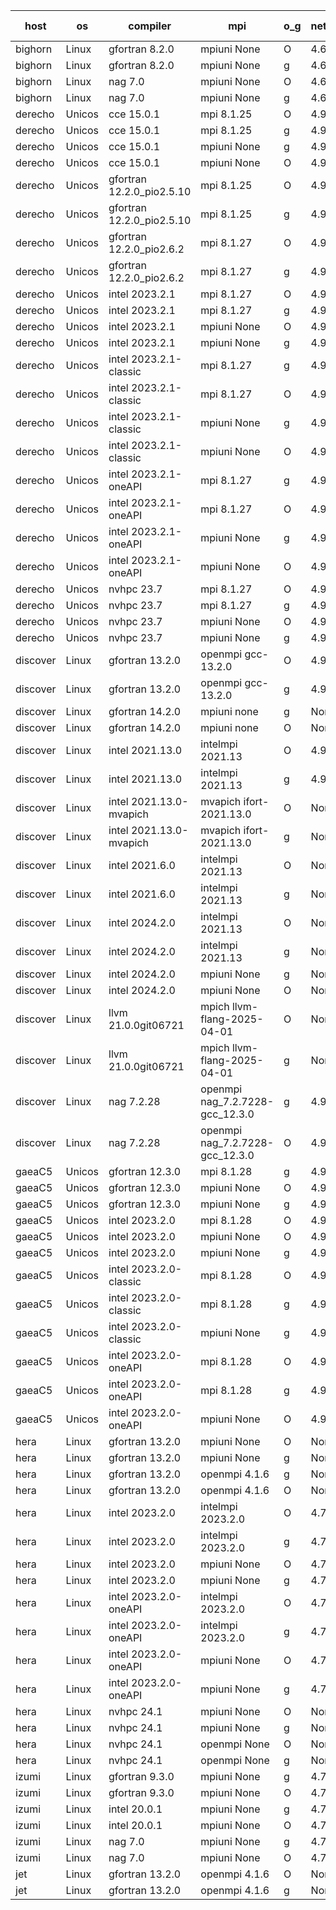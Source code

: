 

| host     | os       | compiler                              | mpi                      | o_g        | netcdf        | build       | u_pass          | u_fail          | s_pass            | s_fail            | e_pass             | e_fail             | nuopc_pass       | nuopc_fail       | artifacts link          |
|----------|----------|---------------------------------------|--------------------------|------------|---------------|-------------|-----------------|-----------------|-------------------|-------------------|--------------------|--------------------|------------------|------------------|-------------------------|
| bighorn | Linux | gfortran 8.2.0 | mpiuni None  | O | 4.6.1  | PASS | None | None | None | None | None | None | None | None | <a href="https://github.com/esmf-org/esmf-test-artifacts/tree/66284845cf2dea532b1b58e3d820c426b1e3f9ad/develop/gfortran/8.2.0/O/mpiuni/None" target="_blank">6628484</a> | 
| bighorn | Linux | gfortran 8.2.0 | mpiuni None  | g | 4.6.1  | PASS | 12555 | 0 | 9 | 0 | 42 | 0 | None | None | <a href="https://github.com/esmf-org/esmf-test-artifacts/tree/c97788f6404ef71b8fc9110a8b8c351f05e1efdb/develop/gfortran/8.2.0/g/mpiuni/None" target="_blank">c97788f</a> | 
| bighorn | Linux | nag 7.0 | mpiuni None  | O | 4.6.1  | PASS | 12555 | 0 | 9 | 0 | 42 | 0 | None | None | <a href="https://github.com/esmf-org/esmf-test-artifacts/tree/d0186b4eaaf64c7d4c3e32e7c0eb35b99cd3a75b/develop/nag/7.0/O/mpiuni/None" target="_blank">d0186b4</a> | 
| bighorn | Linux | nag 7.0 | mpiuni None  | g | 4.6.1  | PASS | 12555 | 0 | 9 | 0 | 42 | 0 | None | None | <a href="https://github.com/esmf-org/esmf-test-artifacts/tree/9cc5197b7866a9dd7e71bb5c818db1b96f488898/develop/nag/7.0/g/mpiuni/None" target="_blank">9cc5197</a> | 
| derecho | Unicos | cce 15.0.1 | mpi 8.1.25  | O | 4.9.2  | PASS | 14146 | 78 | 51 | 0 | 80 | 0 | 57 | 0 | <a href="https://github.com/esmf-org/esmf-test-artifacts/tree/43ba06ff91526a11f83c168871178c80616cb2e6/develop/cce/15.0.1/O/mpi/8.1.25" target="_blank">43ba06f</a> | 
| derecho | Unicos | cce 15.0.1 | mpi 8.1.25  | g | 4.9.2  | PASS | 14026 | 198 | 51 | 0 | 80 | 0 | 57 | 0 | <a href="https://github.com/esmf-org/esmf-test-artifacts/tree/ef438aafd6bde32d6eae6757b3e431843566db43/develop/cce/15.0.1/g/mpi/8.1.25" target="_blank">ef438aa</a> | 
| derecho | Unicos | cce 15.0.1 | mpiuni None  | g | 4.9.2  | PASS | 12479 | 76 | 9 | 0 | 42 | 0 | None | None | <a href="https://github.com/esmf-org/esmf-test-artifacts/tree/6dd9dee46cdebded2c18a7636ce34bc35ce92853/develop/cce/15.0.1/g/mpiuni/None" target="_blank">6dd9dee</a> | 
| derecho | Unicos | cce 15.0.1 | mpiuni None  | O | 4.9.2  | PASS | 12320 | 235 | 9 | 0 | 42 | 0 | None | None | <a href="https://github.com/esmf-org/esmf-test-artifacts/tree/b0bf774aab3040710601a0ae163fc930849bbc32/develop/cce/15.0.1/O/mpiuni/None" target="_blank">b0bf774</a> | 
| derecho | Unicos | gfortran 12.2.0_pio2.5.10 | mpi 8.1.25  | O | 4.9.2  | PASS | 14224 | 0 | 51 | 0 | 80 | 0 | 57 | 0 | <a href="https://github.com/esmf-org/esmf-test-artifacts/tree/9c47b1ee06e0a45e9e9256ac3bbc517e325ee729/develop/gfortran/12.2.0_pio2.5.10/O/mpi/8.1.25" target="_blank">9c47b1e</a> | 
| derecho | Unicos | gfortran 12.2.0_pio2.5.10 | mpi 8.1.25  | g | 4.9.2  | PASS | 14224 | 0 | 51 | 0 | 80 | 0 | 57 | 0 | <a href="https://github.com/esmf-org/esmf-test-artifacts/tree/8d6cdba0eefdbf604c777633629a9aabdf512813/develop/gfortran/12.2.0_pio2.5.10/g/mpi/8.1.25" target="_blank">8d6cdba</a> | 
| derecho | Unicos | gfortran 12.2.0_pio2.6.2 | mpi 8.1.27  | O | 4.9.2  | PASS | 14224 | 0 | 51 | 0 | 80 | 0 | 57 | 0 | <a href="https://github.com/esmf-org/esmf-test-artifacts/tree/7b4dcfe3e3a4843a3df64a1cdadc0949793d40a9/develop/gfortran/12.2.0_pio2.6.2/O/mpi/8.1.27" target="_blank">7b4dcfe</a> | 
| derecho | Unicos | gfortran 12.2.0_pio2.6.2 | mpi 8.1.27  | g | 4.9.2  | PASS | 14224 | 0 | 51 | 0 | 80 | 0 | 57 | 0 | <a href="https://github.com/esmf-org/esmf-test-artifacts/tree/db12e3980b77fd8c31a2109e9169782d3d91e0f9/develop/gfortran/12.2.0_pio2.6.2/g/mpi/8.1.27" target="_blank">db12e39</a> | 
| derecho | Unicos | intel 2023.2.1 | mpi 8.1.27  | O | 4.9.2  | PASS | 14224 | 0 | 51 | 0 | 80 | 0 | 58 | 0 | <a href="https://github.com/esmf-org/esmf-test-artifacts/tree/8e5654a3fa17c461ab1c5c1262471d4f30052892/develop/intel/2023.2.1/O/mpi/8.1.27" target="_blank">8e5654a</a> | 
| derecho | Unicos | intel 2023.2.1 | mpi 8.1.27  | g | 4.9.2  | PASS | 14224 | 0 | 51 | 0 | 80 | 0 | 58 | 0 | <a href="https://github.com/esmf-org/esmf-test-artifacts/tree/3b5e4ed2192526d7d87dc51b463010407574a2d5/develop/intel/2023.2.1/g/mpi/8.1.27" target="_blank">3b5e4ed</a> | 
| derecho | Unicos | intel 2023.2.1 | mpiuni None  | O | 4.9.2  | PASS | 12555 | 0 | 9 | 0 | 42 | 0 | None | None | <a href="https://github.com/esmf-org/esmf-test-artifacts/tree/05f217bcd4508c9eb929b33f91cc4d29be07e3ec/develop/intel/2023.2.1/O/mpiuni/None" target="_blank">05f217b</a> | 
| derecho | Unicos | intel 2023.2.1 | mpiuni None  | g | 4.9.2  | PASS | 12555 | 0 | 9 | 0 | 42 | 0 | None | None | <a href="https://github.com/esmf-org/esmf-test-artifacts/tree/8e69912fdf477080d41551a3b50fc0360de2c312/develop/intel/2023.2.1/g/mpiuni/None" target="_blank">8e69912</a> | 
| derecho | Unicos | intel 2023.2.1-classic | mpi 8.1.27  | g | 4.9.2  | PASS | 14224 | 0 | 51 | 0 | 80 | 0 | 57 | 0 | <a href="https://github.com/esmf-org/esmf-test-artifacts/tree/de5c57f87b34c2758a128731ce464e606df4512e/develop/intel/2023.2.1-classic/g/mpi/8.1.27" target="_blank">de5c57f</a> | 
| derecho | Unicos | intel 2023.2.1-classic | mpi 8.1.27  | O | 4.9.2  | PASS | 14224 | 0 | 51 | 0 | 80 | 0 | 57 | 0 | <a href="https://github.com/esmf-org/esmf-test-artifacts/tree/823e4dfe1e439b0bda31e6910a4c1ecb42d15070/develop/intel/2023.2.1-classic/O/mpi/8.1.27" target="_blank">823e4df</a> | 
| derecho | Unicos | intel 2023.2.1-classic | mpiuni None  | g | 4.9.2  | PASS | 12555 | 0 | 9 | 0 | 42 | 0 | None | None | <a href="https://github.com/esmf-org/esmf-test-artifacts/tree/1a3850468f3cddbdf31ce740637e6b8a3c9436bd/develop/intel/2023.2.1-classic/g/mpiuni/None" target="_blank">1a38504</a> | 
| derecho | Unicos | intel 2023.2.1-classic | mpiuni None  | O | 4.9.2  | PASS | 12555 | 0 | 9 | 0 | 42 | 0 | None | None | <a href="https://github.com/esmf-org/esmf-test-artifacts/tree/0fe50b78b4b829e98b9035e89b803e33355f7eb9/develop/intel/2023.2.1-classic/O/mpiuni/None" target="_blank">0fe50b7</a> | 
| derecho | Unicos | intel 2023.2.1-oneAPI | mpi 8.1.27  | g | 4.9.2  | PASS | 14224 | 0 | 51 | 0 | 80 | 0 | 57 | 0 | <a href="https://github.com/esmf-org/esmf-test-artifacts/tree/9c7f631fc01a86a16c29a557940f030f41d3803f/develop/intel/2023.2.1-oneAPI/g/mpi/8.1.27" target="_blank">9c7f631</a> | 
| derecho | Unicos | intel 2023.2.1-oneAPI | mpi 8.1.27  | O | 4.9.2  | PASS | 14224 | 0 | 50 | 1 | 80 | 0 | 57 | 0 | <a href="https://github.com/esmf-org/esmf-test-artifacts/tree/3c6750d26777b2db8e76dc29d2bf0e62fd5c772b/develop/intel/2023.2.1-oneAPI/O/mpi/8.1.27" target="_blank">3c6750d</a> | 
| derecho | Unicos | intel 2023.2.1-oneAPI | mpiuni None  | g | 4.9.2  | PASS | 12555 | 0 | 9 | 0 | 42 | 0 | None | None | <a href="https://github.com/esmf-org/esmf-test-artifacts/tree/598a07cc250bb1882099e0f54c6f9775db811dc5/develop/intel/2023.2.1-oneAPI/g/mpiuni/None" target="_blank">598a07c</a> | 
| derecho | Unicos | intel 2023.2.1-oneAPI | mpiuni None  | O | 4.9.2  | PASS | 12555 | 0 | 9 | 0 | 42 | 0 | None | None | <a href="https://github.com/esmf-org/esmf-test-artifacts/tree/38db2a2f4cf5444f4ca3b5502c6f85cbd17b4797/develop/intel/2023.2.1-oneAPI/O/mpiuni/None" target="_blank">38db2a2</a> | 
| derecho | Unicos | nvhpc 23.7 | mpi 8.1.27  | O | 4.9.2  | PASS | 14224 | 0 | 51 | 0 | 80 | 0 | 57 | 0 | <a href="https://github.com/esmf-org/esmf-test-artifacts/tree/c7e3eaa04e276aca9045b1c09fb6453d465656a7/develop/nvhpc/23.7/O/mpi/8.1.27" target="_blank">c7e3eaa</a> | 
| derecho | Unicos | nvhpc 23.7 | mpi 8.1.27  | g | 4.9.2  | PASS | 14224 | 0 | 51 | 0 | 80 | 0 | 57 | 0 | <a href="https://github.com/esmf-org/esmf-test-artifacts/tree/7110bf4b9a31b09bbcaee30d4af8ab7840667a35/develop/nvhpc/23.7/g/mpi/8.1.27" target="_blank">7110bf4</a> | 
| derecho | Unicos | nvhpc 23.7 | mpiuni None  | O | 4.9.2  | PASS | 12555 | 0 | 9 | 0 | 42 | 0 | None | None | <a href="https://github.com/esmf-org/esmf-test-artifacts/tree/734bc2d87daef3accce971bbfad5f872aaf1589a/develop/nvhpc/23.7/O/mpiuni/None" target="_blank">734bc2d</a> | 
| derecho | Unicos | nvhpc 23.7 | mpiuni None  | g | 4.9.2  | PASS | 12555 | 0 | 9 | 0 | 42 | 0 | None | None | <a href="https://github.com/esmf-org/esmf-test-artifacts/tree/666c3f759437ab538de60d0c98645c27af116690/develop/nvhpc/23.7/g/mpiuni/None" target="_blank">666c3f7</a> | 
| discover | Linux | gfortran 13.2.0 | openmpi gcc-13.2.0  | O | 4.9.2  | PASS | 14224 | 0 | 51 | 0 | 80 | 0 | 57 | 0 | <a href="https://github.com/esmf-org/esmf-test-artifacts/tree/612c3213a1c50dadbc84c7ba3234cff82b4003db/develop/gfortran/13.2.0/O/openmpi/gcc-13.2.0" target="_blank">612c321</a> | 
| discover | Linux | gfortran 13.2.0 | openmpi gcc-13.2.0  | g | 4.9.2  | PASS | 14224 | 0 | 51 | 0 | 80 | 0 | 57 | 0 | <a href="https://github.com/esmf-org/esmf-test-artifacts/tree/789770593dbf52b8ece5292b47763ac0a57557dc/develop/gfortran/13.2.0/g/openmpi/gcc-13.2.0" target="_blank">7897705</a> | 
| discover | Linux | gfortran 14.2.0 | mpiuni none  | g | None  | PASS | 12555 | 0 | 9 | 0 | 42 | 0 | None | None | <a href="https://github.com/esmf-org/esmf-test-artifacts/tree/d141300611be446c2fa7e4525232f5dd53d615e8/develop/gfortran/14.2.0/g/mpiuni/none" target="_blank">d141300</a> | 
| discover | Linux | gfortran 14.2.0 | mpiuni none  | O | None  | PASS | 12555 | 0 | 9 | 0 | 42 | 0 | None | None | <a href="https://github.com/esmf-org/esmf-test-artifacts/tree/df9d786bfb0f85388cd7df90a7d2262271eb1e10/develop/gfortran/14.2.0/O/mpiuni/none" target="_blank">df9d786</a> | 
| discover | Linux | intel 2021.13.0 | intelmpi 2021.13  | O | 4.9.2  | PASS | 14224 | 0 | 51 | 0 | 80 | 0 | 57 | 0 | <a href="https://github.com/esmf-org/esmf-test-artifacts/tree/0f6ab5cf3d02904c817e79a5180e665a6142d649/develop/intel/2021.13.0/O/intelmpi/2021.13" target="_blank">0f6ab5c</a> | 
| discover | Linux | intel 2021.13.0 | intelmpi 2021.13  | g | 4.9.2  | PASS | 14224 | 0 | 51 | 0 | 80 | 0 | 57 | 0 | <a href="https://github.com/esmf-org/esmf-test-artifacts/tree/ac02d4e9b85ab92fe543eb5167bca8819629a287/develop/intel/2021.13.0/g/intelmpi/2021.13" target="_blank">ac02d4e</a> | 
| discover | Linux | intel 2021.13.0-mvapich | mvapich ifort-2021.13.0  | O | None  | PASS | 14224 | 0 | 51 | 0 | 80 | 0 | 57 | 0 | <a href="https://github.com/esmf-org/esmf-test-artifacts/tree/22009ede199fbd1340062cf338bc342f16b1cedc/develop/intel/2021.13.0-mvapich/O/mvapich/ifort-2021.13.0" target="_blank">22009ed</a> | 
| discover | Linux | intel 2021.13.0-mvapich | mvapich ifort-2021.13.0  | g | None  | PASS | 14224 | 0 | 51 | 0 | 80 | 0 | 57 | 0 | <a href="https://github.com/esmf-org/esmf-test-artifacts/tree/89a0649ea7c80e90890163d2454fc98deb027199/develop/intel/2021.13.0-mvapich/g/mvapich/ifort-2021.13.0" target="_blank">89a0649</a> | 
| discover | Linux | intel 2021.6.0 | intelmpi 2021.13  | O | None  | PASS | 14224 | 0 | 51 | 0 | 80 | 0 | 57 | 0 | <a href="https://github.com/esmf-org/esmf-test-artifacts/tree/5ceb2fdfbe1752004fcaffcb68e62cdca00d614b/develop/intel/2021.6.0/O/intelmpi/2021.13" target="_blank">5ceb2fd</a> | 
| discover | Linux | intel 2021.6.0 | intelmpi 2021.13  | g | None  | PASS | 14224 | 0 | 51 | 0 | 80 | 0 | 57 | 0 | <a href="https://github.com/esmf-org/esmf-test-artifacts/tree/db351f533c5605e9753beada23a77f85fccee522/develop/intel/2021.6.0/g/intelmpi/2021.13" target="_blank">db351f5</a> | 
| discover | Linux | intel 2024.2.0 | intelmpi 2021.13  | O | None  | PASS | 14224 | 0 | 51 | 0 | 80 | 0 | 57 | 0 | <a href="https://github.com/esmf-org/esmf-test-artifacts/tree/21bc8a552fb292906df853cc670866abf057f61c/develop/intel/2024.2.0/O/intelmpi/2021.13" target="_blank">21bc8a5</a> | 
| discover | Linux | intel 2024.2.0 | intelmpi 2021.13  | g | None  | PASS | 14223 | 1 | 51 | 0 | 80 | 0 | 57 | 0 | <a href="https://github.com/esmf-org/esmf-test-artifacts/tree/ad5e6103b115f86a71041952c45f64a9057a8f99/develop/intel/2024.2.0/g/intelmpi/2021.13" target="_blank">ad5e610</a> | 
| discover | Linux | intel 2024.2.0 | mpiuni None  | g | None  | PASS | 12554 | 1 | 9 | 0 | 42 | 0 | None | None | <a href="https://github.com/esmf-org/esmf-test-artifacts/tree/b55115d286877d590f7d2173e5bf575cfac050ea/develop/intel/2024.2.0/g/mpiuni/None" target="_blank">b55115d</a> | 
| discover | Linux | intel 2024.2.0 | mpiuni None  | O | None  | PASS | 12555 | 0 | 9 | 0 | 42 | 0 | None | None | <a href="https://github.com/esmf-org/esmf-test-artifacts/tree/bf3075737fe28a6c87e99bd56049e2a0572cc4c5/develop/intel/2024.2.0/O/mpiuni/None" target="_blank">bf30757</a> | 
| discover | Linux | llvm 21.0.0git06721 | mpich llvm-flang-2025-04-01  | O | None  | PASS | 14207 | 17 | 18 | 33 | 75 | 5 | 0 | 57 | <a href="https://github.com/esmf-org/esmf-test-artifacts/tree/9764a2569c8204526584dedf897abfb2c5b9ba5f/develop/llvm/21.0.0git06721/O/mpich/llvm-flang-2025-04-01" target="_blank">9764a25</a> | 
| discover | Linux | llvm 21.0.0git06721 | mpich llvm-flang-2025-04-01  | g | None  | PASS | None | None | None | None | None | None | None | None | <a href="https://github.com/esmf-org/esmf-test-artifacts/tree/d2a1d24c77de1f02301293deb73209c4b499a586/develop/llvm/21.0.0git06721/g/mpich/llvm-flang-2025-04-01" target="_blank">d2a1d24</a> | 
| discover | Linux | nag 7.2.28 | openmpi nag_7.2.7228-gcc_12.3.0  | g | 4.9.2  | PASS | 14224 | 0 | 51 | 0 | 80 | 0 | 56 | 1 | <a href="https://github.com/esmf-org/esmf-test-artifacts/tree/7056d0c0a756b88c03d6910c7becf3fdf89c596f/develop/nag/7.2.28/g/openmpi/nag_7.2.7228-gcc_12.3.0" target="_blank">7056d0c</a> | 
| discover | Linux | nag 7.2.28 | openmpi nag_7.2.7228-gcc_12.3.0  | O | 4.9.2  | PASS | 14224 | 0 | 51 | 0 | 80 | 0 | 56 | 1 | <a href="https://github.com/esmf-org/esmf-test-artifacts/tree/159fa01b8e9f6dafb0d687db619dbbbc0348a88b/develop/nag/7.2.28/O/openmpi/nag_7.2.7228-gcc_12.3.0" target="_blank">159fa01</a> | 
| gaeaC5 | Unicos | gfortran 12.3.0 | mpi 8.1.28  | g | 4.9.0  | PASS | None | None | None | None | None | None | None | None | <a href="https://github.com/esmf-org/esmf-test-artifacts/tree/c3ef41761f34ef8f83e415eaffb8e1dd3ef8c416/develop/gfortran/12.3.0/g/mpi/8.1.28" target="_blank">c3ef417</a> | 
| gaeaC5 | Unicos | gfortran 12.3.0 | mpiuni None  | O | 4.9.0  | PASS | 12555 | 0 | 9 | 0 | 42 | 0 | None | None | <a href="https://github.com/esmf-org/esmf-test-artifacts/tree/60859458fa4ec80a4614566872842ff4b0f10954/develop/gfortran/12.3.0/O/mpiuni/None" target="_blank">6085945</a> | 
| gaeaC5 | Unicos | gfortran 12.3.0 | mpiuni None  | g | 4.9.0  | PASS | None | None | None | None | None | None | None | None | <a href="https://github.com/esmf-org/esmf-test-artifacts/tree/ac45f3d264e564d2ef2c519d1e0c9456636d78a4/develop/gfortran/12.3.0/g/mpiuni/None" target="_blank">ac45f3d</a> | 
| gaeaC5 | Unicos | intel 2023.2.0 | mpi 8.1.28  | O | 4.9.0  | PASS | None | None | None | None | None | None | None | None | <a href="https://github.com/esmf-org/esmf-test-artifacts/tree/08696872843e0b89e16a6715c93dbf8432478118/develop/intel/2023.2.0/O/mpi/8.1.28" target="_blank">0869687</a> | 
| gaeaC5 | Unicos | intel 2023.2.0 | mpiuni None  | O | 4.9.0  | PASS | 12555 | 0 | 9 | 0 | 42 | 0 | None | None | <a href="https://github.com/esmf-org/esmf-test-artifacts/tree/b3b1b2cb88477e52ce4be634083dcfc05819904c/develop/intel/2023.2.0/O/mpiuni/None" target="_blank">b3b1b2c</a> | 
| gaeaC5 | Unicos | intel 2023.2.0 | mpiuni None  | g | 4.9.0  | PASS | None | None | None | None | None | None | None | None | <a href="https://github.com/esmf-org/esmf-test-artifacts/tree/f632534e82ac96ea452b65a749df27058a044915/develop/intel/2023.2.0/g/mpiuni/None" target="_blank">f632534</a> | 
| gaeaC5 | Unicos | intel 2023.2.0-classic | mpi 8.1.28  | O | 4.9.0  | PASS | 14224 | 0 | 51 | 0 | 80 | 0 | 57 | 0 | <a href="https://github.com/esmf-org/esmf-test-artifacts/tree/752d3e46d598ec0bbf9664670267b7c660a81f0a/develop/intel/2023.2.0-classic/O/mpi/8.1.28" target="_blank">752d3e4</a> | 
| gaeaC5 | Unicos | intel 2023.2.0-classic | mpi 8.1.28  | g | 4.9.0  | PASS | None | None | None | None | None | None | None | None | <a href="https://github.com/esmf-org/esmf-test-artifacts/tree/26d8d699c1fd39f03e73506c9ffd226ce48716ad/develop/intel/2023.2.0-classic/g/mpi/8.1.28" target="_blank">26d8d69</a> | 
| gaeaC5 | Unicos | intel 2023.2.0-classic | mpiuni None  | g | 4.9.0  | PASS | 12555 | 0 | 9 | 0 | 42 | 0 | None | None | <a href="https://github.com/esmf-org/esmf-test-artifacts/tree/53df3e97f006d5237eeedcffaa7c70cc37d9e230/develop/intel/2023.2.0-classic/g/mpiuni/None" target="_blank">53df3e9</a> | 
| gaeaC5 | Unicos | intel 2023.2.0-oneAPI | mpi 8.1.28  | O | 4.9.0  | PASS | 14224 | 0 | 50 | 1 | 80 | 0 | 57 | 0 | <a href="https://github.com/esmf-org/esmf-test-artifacts/tree/4716f0aff608307083ad010f24b511b120d042e1/develop/intel/2023.2.0-oneAPI/O/mpi/8.1.28" target="_blank">4716f0a</a> | 
| gaeaC5 | Unicos | intel 2023.2.0-oneAPI | mpi 8.1.28  | g | 4.9.0  | PASS | None | None | None | None | None | None | None | None | <a href="https://github.com/esmf-org/esmf-test-artifacts/tree/a635291e73e019d33c9ae955c7b2708999323a14/develop/intel/2023.2.0-oneAPI/g/mpi/8.1.28" target="_blank">a635291</a> | 
| gaeaC5 | Unicos | intel 2023.2.0-oneAPI | mpiuni None  | O | 4.9.0  | PASS | 12555 | 0 | 9 | 0 | 42 | 0 | None | None | <a href="https://github.com/esmf-org/esmf-test-artifacts/tree/1a819b87436fdccf17f73974256a575eff03ab91/develop/intel/2023.2.0-oneAPI/O/mpiuni/None" target="_blank">1a819b8</a> | 
| hera | Linux | gfortran 13.2.0 | mpiuni None  | O | None  | PASS | 12555 | 0 | 9 | 0 | 42 | 0 | None | None | <a href="https://github.com/esmf-org/esmf-test-artifacts/tree/0c5dd4a13349ae50b505fa8c5024f00f00b727ba/develop/gfortran/13.2.0/O/mpiuni/None" target="_blank">0c5dd4a</a> | 
| hera | Linux | gfortran 13.2.0 | mpiuni None  | g | None  | PASS | 12555 | 0 | 9 | 0 | 42 | 0 | None | None | <a href="https://github.com/esmf-org/esmf-test-artifacts/tree/61e33aa4ce24f6ecca054b255af1ab0320b57b68/develop/gfortran/13.2.0/g/mpiuni/None" target="_blank">61e33aa</a> | 
| hera | Linux | gfortran 13.2.0 | openmpi 4.1.6  | g | None  | PASS | 14224 | 0 | 51 | 0 | 80 | 0 | 57 | 0 | <a href="https://github.com/esmf-org/esmf-test-artifacts/tree/e9a0eb19abcf7dc2d34eb953f18b8b47c41d56d6/develop/gfortran/13.2.0/g/openmpi/4.1.6" target="_blank">e9a0eb1</a> | 
| hera | Linux | gfortran 13.2.0 | openmpi 4.1.6  | O | None  | PASS | 14224 | 0 | 51 | 0 | 80 | 0 | 57 | 0 | <a href="https://github.com/esmf-org/esmf-test-artifacts/tree/24e773ee118b5b48862404311ec50f133905a1b7/develop/gfortran/13.2.0/O/openmpi/4.1.6" target="_blank">24e773e</a> | 
| hera | Linux | intel 2023.2.0 | intelmpi 2023.2.0  | O | 4.7.0  | PASS | 14224 | 0 | 51 | 0 | 80 | 0 | 57 | 0 | <a href="https://github.com/esmf-org/esmf-test-artifacts/tree/540943e11ceef27ae17d3154bfe33c1edcbf760e/develop/intel/2023.2.0/O/intelmpi/2023.2.0" target="_blank">540943e</a> | 
| hera | Linux | intel 2023.2.0 | intelmpi 2023.2.0  | g | 4.7.0  | PASS | 14224 | 0 | 51 | 0 | 80 | 0 | 57 | 0 | <a href="https://github.com/esmf-org/esmf-test-artifacts/tree/ab644240617b214fa19828c8ff167cb21430b862/develop/intel/2023.2.0/g/intelmpi/2023.2.0" target="_blank">ab64424</a> | 
| hera | Linux | intel 2023.2.0 | mpiuni None  | O | 4.7.0  | PASS | 12555 | 0 | 9 | 0 | 42 | 0 | None | None | <a href="https://github.com/esmf-org/esmf-test-artifacts/tree/d92c6aaede5b48206320a9b73684622880df36de/develop/intel/2023.2.0/O/mpiuni/None" target="_blank">d92c6aa</a> | 
| hera | Linux | intel 2023.2.0 | mpiuni None  | g | 4.7.0  | PASS | None | None | None | None | None | None | None | None | <a href="https://github.com/esmf-org/esmf-test-artifacts/tree/174ad88f7ae1a8f4d06efaf1c99f01178c59305b/develop/intel/2023.2.0/g/mpiuni/None" target="_blank">174ad88</a> | 
| hera | Linux | intel 2023.2.0-oneAPI | intelmpi 2023.2.0  | O | 4.7.0  | PASS | 14224 | 0 | 50 | 1 | 80 | 0 | 57 | 0 | <a href="https://github.com/esmf-org/esmf-test-artifacts/tree/1a7209f259f41493374e5f7487aaf8b8259578c5/develop/intel/2023.2.0-oneAPI/O/intelmpi/2023.2.0" target="_blank">1a7209f</a> | 
| hera | Linux | intel 2023.2.0-oneAPI | intelmpi 2023.2.0  | g | 4.7.0  | PASS | None | None | None | None | None | None | None | None | <a href="https://github.com/esmf-org/esmf-test-artifacts/tree/699643043a07612be3336591d37f8a9426296f94/develop/intel/2023.2.0-oneAPI/g/intelmpi/2023.2.0" target="_blank">6996430</a> | 
| hera | Linux | intel 2023.2.0-oneAPI | mpiuni None  | O | 4.7.0  | PASS | 12555 | 0 | 9 | 0 | 42 | 0 | None | None | <a href="https://github.com/esmf-org/esmf-test-artifacts/tree/e987f2f2c8639ce422a102c843580bb555d8e96f/develop/intel/2023.2.0-oneAPI/O/mpiuni/None" target="_blank">e987f2f</a> | 
| hera | Linux | intel 2023.2.0-oneAPI | mpiuni None  | g | 4.7.0  | PASS | 12555 | 0 | 9 | 0 | 42 | 0 | None | None | <a href="https://github.com/esmf-org/esmf-test-artifacts/tree/421ca53f18af26e1085bce2389549dcbebb35e5b/develop/intel/2023.2.0-oneAPI/g/mpiuni/None" target="_blank">421ca53</a> | 
| hera | Linux | nvhpc 24.1 | mpiuni None  | O | None  | PASS | 12555 | 0 | 9 | 0 | 42 | 0 | None | None | <a href="https://github.com/esmf-org/esmf-test-artifacts/tree/1841e7e581adfca2098848ea88ae02a00a8e10b8/develop/nvhpc/24.1/O/mpiuni/None" target="_blank">1841e7e</a> | 
| hera | Linux | nvhpc 24.1 | mpiuni None  | g | None  | PASS | 12555 | 0 | 9 | 0 | 42 | 0 | None | None | <a href="https://github.com/esmf-org/esmf-test-artifacts/tree/1d68cf16184c539cba5d1e07dee1dbb428d73bc5/develop/nvhpc/24.1/g/mpiuni/None" target="_blank">1d68cf1</a> | 
| hera | Linux | nvhpc 24.1 | openmpi None  | O | None  | PASS | 14224 | 0 | 51 | 0 | 80 | 0 | 57 | 0 | <a href="https://github.com/esmf-org/esmf-test-artifacts/tree/6b0a887a7ca1c7ca1467586d55aab33fbeef6ee7/develop/nvhpc/24.1/O/openmpi/None" target="_blank">6b0a887</a> | 
| hera | Linux | nvhpc 24.1 | openmpi None  | g | None  | PASS | 14224 | 0 | 51 | 0 | 80 | 0 | 56 | 1 | <a href="https://github.com/esmf-org/esmf-test-artifacts/tree/bd2a08046b94145d0cc96993a52aaed2d33e3f11/develop/nvhpc/24.1/g/openmpi/None" target="_blank">bd2a080</a> | 
| izumi | Linux | gfortran 9.3.0 | mpiuni None  | g | 4.7.4  | PASS | 12555 | 0 | 9 | 0 | 42 | 0 | None | None | <a href="https://github.com/esmf-org/esmf-test-artifacts/tree/f25cdc966139488cfde676f7e6b6903709ac75bd/develop/gfortran/9.3.0/g/mpiuni/None" target="_blank">f25cdc9</a> | 
| izumi | Linux | gfortran 9.3.0 | mpiuni None  | O | 4.7.4  | PASS | 12555 | 0 | 9 | 0 | 42 | 0 | None | None | <a href="https://github.com/esmf-org/esmf-test-artifacts/tree/c99574d983defaa4038516faeb8598a41f570cc0/develop/gfortran/9.3.0/O/mpiuni/None" target="_blank">c99574d</a> | 
| izumi | Linux | intel 20.0.1 | mpiuni None  | g | 4.7.4  | PASS | 12555 | 0 | 9 | 0 | 42 | 0 | None | None | <a href="https://github.com/esmf-org/esmf-test-artifacts/tree/7751a68897f1bcfe1afd5b6cbe9dd5593a684c19/develop/intel/20.0.1/g/mpiuni/None" target="_blank">7751a68</a> | 
| izumi | Linux | intel 20.0.1 | mpiuni None  | O | 4.7.4  | PASS | 12555 | 0 | 9 | 0 | 42 | 0 | None | None | <a href="https://github.com/esmf-org/esmf-test-artifacts/tree/0d3c515789726f1def41baeac1d8d822080c8e97/develop/intel/20.0.1/O/mpiuni/None" target="_blank">0d3c515</a> | 
| izumi | Linux | nag 7.0 | mpiuni None  | g | 4.7.4  | PASS | 12555 | 0 | 9 | 0 | 42 | 0 | None | None | <a href="https://github.com/esmf-org/esmf-test-artifacts/tree/4afe3e720c23c1ade970c5b4a4e1596ad9f890ba/develop/nag/7.0/g/mpiuni/None" target="_blank">4afe3e7</a> | 
| izumi | Linux | nag 7.0 | mpiuni None  | O | 4.7.4  | PASS | 12555 | 0 | 9 | 0 | 42 | 0 | None | None | <a href="https://github.com/esmf-org/esmf-test-artifacts/tree/f861c6a62353c8defd4e98943b92ffa214bfd52e/develop/nag/7.0/O/mpiuni/None" target="_blank">f861c6a</a> | 
| jet | Linux | gfortran 13.2.0 | openmpi 4.1.6  | O | None  | PASS | 14224 | 0 | 51 | 0 | 80 | 0 | 57 | 0 | <a href="https://github.com/esmf-org/esmf-test-artifacts/tree/bb956bb7015d9c76ad0e300277ec7323460d4c52/develop/gfortran/13.2.0/O/openmpi/4.1.6" target="_blank">bb956bb</a> | 
| jet | Linux | gfortran 13.2.0 | openmpi 4.1.6  | g | None  | PASS | 14224 | 0 | 51 | 0 | 80 | 0 | 57 | 0 | <a href="https://github.com/esmf-org/esmf-test-artifacts/tree/1f0c7ed2ede51aa634a39ac46a23fef41d027ebb/develop/gfortran/13.2.0/g/openmpi/4.1.6" target="_blank">1f0c7ed</a> | 

